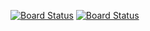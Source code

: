 [![Board Status](https://dev.azure.com/ESTeamBoard/79c71593-b2c0-41fb-9047-61023b5fb66f/729e8746-2377-4933-8cb0-709a88df061f/_apis/work/boardbadge/12aaf2ae-e17e-4aab-aa88-7826d7bed5b8)](https://dev.azure.com/ESTeamBoard/79c71593-b2c0-41fb-9047-61023b5fb66f/_boards/board/t/729e8746-2377-4933-8cb0-709a88df061f/Microsoft.RequirementCategory/)
[![Board Status](https://dev.azure.com/ESTeamBoard/79c71593-b2c0-41fb-9047-61023b5fb66f/729e8746-2377-4933-8cb0-709a88df061f/_apis/work/boardbadge/12aaf2ae-e17e-4aab-aa88-7826d7bed5b8?columnOptions=1)](https://dev.azure.com/ESTeamBoard/79c71593-b2c0-41fb-9047-61023b5fb66f/_boards/board/t/729e8746-2377-4933-8cb0-709a88df061f/Microsoft.RequirementCategory/)
